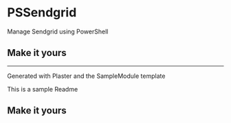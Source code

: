 # PSSendgrid

Manage Sendgrid using PowerShell

## Make it yours

---
Generated with Plaster and the SampleModule template


This is a sample Readme

## Make it yours
